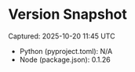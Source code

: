# Version Snapshot

Captured: 2025-10-20 11:45 UTC

- Python (pyproject.toml): N/A
- Node (package.json):    0.1.26
